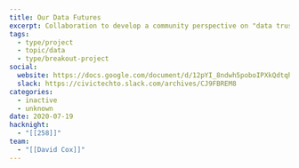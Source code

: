 ```yaml
---
title: Our Data Futures
excerpt: Collaboration to develop a community perspective on "data trusts" and create education materials around the topic of "data trusts".
tags:
  - type/project
  - topic/data
  - type/breakout-project
social:
  website: https://docs.google.com/document/d/12pYI_8ndwh5poboIPXkQdtqhtZmSURJZnToeb8iMgm8/edit?tab=t.0#heading=h.jmnh6inxfcex
  slack: https://civictechto.slack.com/archives/CJ9FBREM8
categories:
  - inactive
  - unknown
date: 2020-07-19
hacknight:
  - "[[258]]"
team:
  - "[[David Cox]]"
---
```

